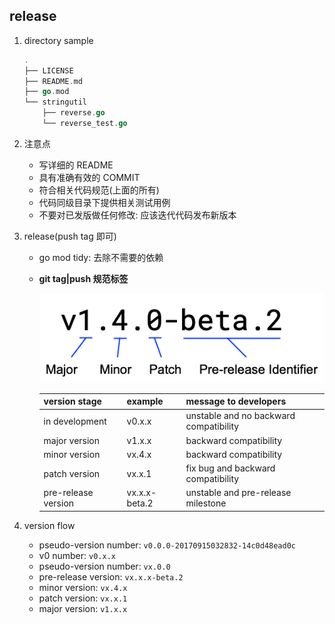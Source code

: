 ## release

1. directory sample

   ```go
   .
   ├── LICENSE
   ├── README.md
   ├── go.mod
   └── stringutil
       ├── reverse.go
       └── reverse_test.go
   ```

2. 注意点

   - 写详细的 README
   - 具有准确有效的 COMMIT
   - 符合相关代码规范(上面的所有)
   - 代码同级目录下提供相关测试用例
   - 不要对已发版做任何修改: 应该迭代代码发布新版本

3. release(push tag 即可)

   - go mod tidy: 去除不需要的依赖
   - **git tag|push 规范标签**

     ![avatar](/static/image/release-version-number.png)

     | version stage       | example       | message to developers                  |
     | :------------------ | :------------ | :------------------------------------- |
     | in development      | v0.x.x        | unstable and no backward compatibility |
     | major version       | v1.x.x        | backward compatibility                 |
     | minor version       | vx.4.x        | backward compatibility                 |
     | patch version       | vx.x.1        | fix bug and backward compatibility     |
     | pre-release version | vx.x.x-beta.2 | unstable and pre-release milestone     |

4. version flow

   - pseudo-version number: `v0.0.0-20170915032832-14c0d48ead0c`
   - v0 number: `v0.x.x`
   - pseudo-version number: `vx.0.0`
   - pre-release version: `vx.x.x-beta.2`
   - minor version: `vx.4.x`
   - patch version: `vx.x.1`
   - major version: `v1.x.x`
